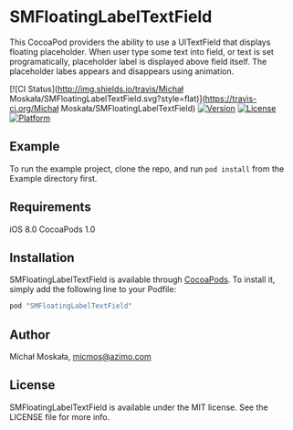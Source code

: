 # SMFloatingLabelTextField

This CocoaPod providers the ability to use a UITextField that displays floating placeholder. When user type some text into field, or text is set programatically, placeholder label is displayed above field itself. The placeholder labes appears and disappears using animation.

[![CI Status](http://img.shields.io/travis/Michał Moskała/SMFloatingLabelTextField.svg?style=flat)](https://travis-ci.org/Michał Moskała/SMFloatingLabelTextField)
[![Version](https://img.shields.io/cocoapods/v/SMFloatingLabelTextField.svg?style=flat)](http://cocoapods.org/pods/SMFloatingLabelTextField)
[![License](https://img.shields.io/cocoapods/l/SMFloatingLabelTextField.svg?style=flat)](http://cocoapods.org/pods/SMFloatingLabelTextField)
[![Platform](https://img.shields.io/cocoapods/p/SMFloatingLabelTextField.svg?style=flat)](http://cocoapods.org/pods/SMFloatingLabelTextField)

## Example

To run the example project, clone the repo, and run `pod install` from the Example directory first.

## Requirements

iOS 8.0
CocoaPods 1.0

## Installation

SMFloatingLabelTextField is available through [CocoaPods](http://cocoapods.org). To install
it, simply add the following line to your Podfile:

```ruby
pod "SMFloatingLabelTextField"
```

## Author

Michał Moskała, micmos@azimo.com

## License

SMFloatingLabelTextField is available under the MIT license. See the LICENSE file for more info.
